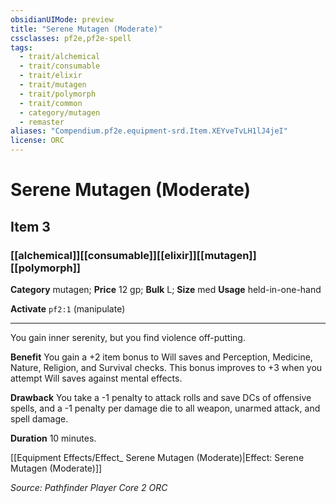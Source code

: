 ```yaml
---
obsidianUIMode: preview
title: "Serene Mutagen (Moderate)"
cssclasses: pf2e,pf2e-spell
tags:
  - trait/alchemical
  - trait/consumable
  - trait/elixir
  - trait/mutagen
  - trait/polymorph
  - trait/common
  - category/mutagen
  - remaster
aliases: "Compendium.pf2e.equipment-srd.Item.XEYveTvLH1lJ4jeI"
license: ORC
---
```

# Serene Mutagen (Moderate)
## Item 3
### [[alchemical]][[consumable]][[elixir]][[mutagen]][[polymorph]]

**Category** mutagen; 
**Price** 12 gp; 
**Bulk** L; **Size** med
**Usage** held-in-one-hand

**Activate** `pf2:1` (manipulate)

* * *

You gain inner serenity, but you find violence off-putting.

**Benefit** You gain a +2 item bonus to Will saves and Perception, Medicine, Nature, Religion, and Survival checks. This bonus improves to +3 when you attempt Will saves against mental effects.

**Drawback** You take a -1 penalty to attack rolls and save DCs of offensive spells, and a -1 penalty per damage die to all weapon, unarmed attack, and spell damage.

**Duration** 10 minutes.

[[Equipment Effects/Effect_ Serene Mutagen (Moderate)|Effect: Serene Mutagen (Moderate)]]

*Source: Pathfinder Player Core 2*
*ORC*